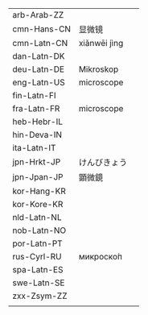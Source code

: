 | | | |
|-|-|-|
| arb-Arab-ZZ |  |  |
| cmn-Hans-CN | 显微镜 |  |
| cmn-Latn-CN | xiǎnwēi jìng |  |
| dan-Latn-DK |  |  |
| deu-Latn-DE | Mikroskop |  |
| eng-Latn-US | microscope |  |
| fin-Latn-FI |  |  |
| fra-Latn-FR | microscope |  |
| heb-Hebr-IL |  |  |
| hin-Deva-IN |  |  |
| ita-Latn-IT |  |  |
| jpn-Hrkt-JP | けんびきょう |  |
| jpn-Jpan-JP | 顕微鏡 |  |
| kor-Hang-KR |  |  |
| kor-Kore-KR |  |  |
| nld-Latn-NL |  |  |
| nob-Latn-NO |  |  |
| por-Latn-PT |  |  |
| rus-Cyrl-RU | микроско́п |  |
| spa-Latn-ES |  |  |
| swe-Latn-SE |  |  |
| zxx-Zsym-ZZ |  |  |
|  |  |  |